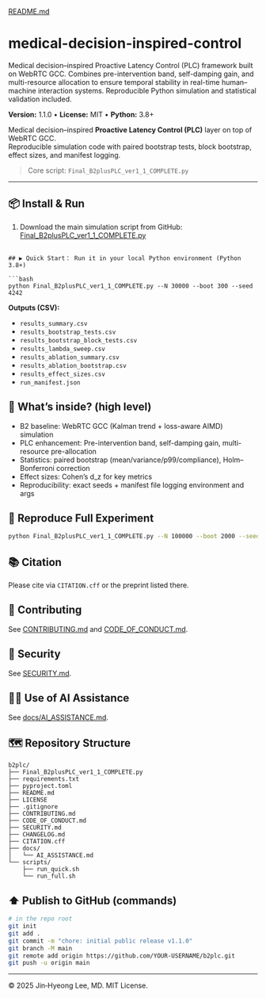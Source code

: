 [README.md](https://github.com/user-attachments/files/23199827/README.md)
# medical-decision-inspired-control
Medical decision–inspired Proactive Latency Control (PLC) framework built on WebRTC GCC. Combines pre-intervention band, self-damping gain, and multi-resource allocation to ensure temporal stability in real-time human–machine interaction systems. Reproducible Python simulation and statistical validation included.

**Version:** 1.1.0 • **License:** MIT • **Python:** 3.8+

Medical decision–inspired **Proactive Latency Control (PLC)** layer on top of WebRTC GCC.  
Reproducible simulation code with paired bootstrap tests, block bootstrap, effect sizes, and manifest logging.

> Core script: `Final_B2plusPLC_ver1_1_COMPLETE.py`

---

## 📦 Install & Run

1. Download the main simulation script from GitHub:
   [Final_B2plusPLC_ver1_1_COMPLETE.py](https://github.com/JinHyeong-Lee7534/medical-decision-inspired-control/blob/main/Final_B2plusPLC_ver1_１_COMPLETE.py)
```

## ▶️ Quick Start： Run it in your local Python environment (Python 3.8+)

```bash
python Final_B2plusPLC_ver1_1_COMPLETE.py --N 30000 --boot 300 --seed 4242
```

**Outputs (CSV):**
- `results_summary.csv`
- `results_bootstrap_tests.csv`
- `results_bootstrap_block_tests.csv`
- `results_lambda_sweep.csv`
- `results_ablation_summary.csv`
- `results_ablation_bootstrap.csv`
- `results_effect_sizes.csv`
- `run_manifest.json`

## 🔬 What’s inside? (high level)

- B2 baseline: WebRTC GCC (Kalman trend + loss-aware AIMD) simulation  
- PLC enhancement: Pre-intervention band, self-damping gain, multi-resource pre-allocation  
- Statistics: paired bootstrap (mean/variance/p99/compliance), Holm–Bonferroni correction  
- Effect sizes: Cohen’s d_z for key metrics  
- Reproducibility: exact seeds + manifest file logging environment and args

## 🧪 Reproduce Full Experiment

```bash
python Final_B2plusPLC_ver1_1_COMPLETE.py --N 100000 --boot 2000 --seed 4242
```

## 📚 Citation

Please cite via `CITATION.cff` or the preprint listed there.

## 🤝 Contributing

See [CONTRIBUTING.md](CONTRIBUTING.md) and [CODE_OF_CONDUCT.md](CODE_OF_CONDUCT.md).

## 🔐 Security

See [SECURITY.md](SECURITY.md).

## 🧑‍💻 Use of AI Assistance

See [docs/AI_ASSISTANCE.md](docs/AI_ASSISTANCE.md).

## 🗺️ Repository Structure

```
b2plc/
├── Final_B2plusPLC_ver1_1_COMPLETE.py
├── requirements.txt
├── pyproject.toml
├── README.md
├── LICENSE
├── .gitignore
├── CONTRIBUTING.md
├── CODE_OF_CONDUCT.md
├── SECURITY.md
├── CHANGELOG.md
├── CITATION.cff
├── docs/
│   └── AI_ASSISTANCE.md
└── scripts/
    ├── run_quick.sh
    └── run_full.sh
```

## ⬆️ Publish to GitHub (commands)

```bash
# in the repo root
git init
git add .
git commit -m "chore: initial public release v1.1.0"
git branch -M main
git remote add origin https://github.com/YOUR-USERNAME/b2plc.git
git push -u origin main
```

---

© 2025 Jin‑Hyeong Lee, MD. MIT License.

